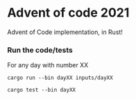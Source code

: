 # Advent of code 2021

Advent of Code implementation, in Rust!


### Run the code/tests

For any day with number XX

```
cargo run --bin dayXX inputs/dayXX
```

```
cargo test --bin dayXX
```
